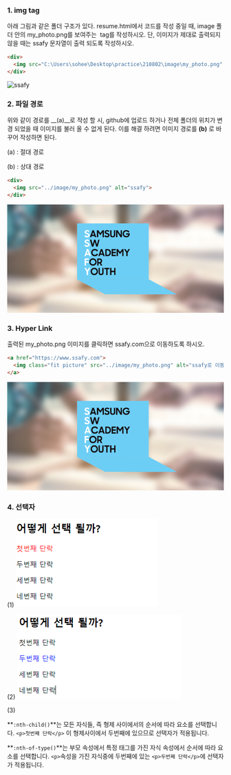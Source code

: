 ### 1. img tag 

아래 그림과 같은 폴더 구조가 있다. resume.html에서 코드를 작성 중일 때, image 폴더 안의 my_photo.png를 보여주는 <img>  tag를 작성하시오. 단, 이미지가 제대로 출력되지 않을 때는 ssafy 문자열이 출력 되도록 작성하시오.


```html
<div>
  <img src="C:\Users\sohee\Desktop\practice\210802\image\my_photo.png" alt="ssafy">
</div>
```

<div>
  <img src="C:\Users\sohee\Desktop\practice\210802\image\my_photo.png" alt="ssafy">
</div>


### 2. 파일 경로 

위와 같이 경로를 __(a)__로 작성 할 시, github에 업로드 하거나 전체 폴더의 위치가 변경 되었을 때 이미지를 불러 올 수 없게 된다. 이를 해결 하려면 이미지 경로를 __(b)__ 로 바꾸어 작성하면 된다. 

(a) : 절대 경로

(b) : 상대 경로

```html
<div>
  <img src="../image/my_photo.png" alt="ssafy">
</div>
```

<div>
  <img src="../image/my_photo.png" alt="ssafy">
</div>



### 3. Hyper Link 

출력된 my_photo.png 이미지를 클릭하면 ssafy.com으로 이동하도록 하시오.


```html
<a href="https://www.ssafy.com">
  <img class="fit picture" src="../image/my_photo.png" alt="ssafy로 이동">
</a>
```

<a href="https://www.ssafy.com">
  <img class="fit picture" src="../image/my_photo.png" alt="ssafy로 이동">
</a>



### 4. 선택자

(1)  ![image-20210802175806167](md-images/image-20210802175806167.png)

(2) ![image-20210802180651710](md-images/image-20210802180651710.png)



(3)

**`:nth-child()`**는 모든 자식들, 즉 형제 사이에서의 순서에 따라 요소를 선택합니다. `<p>첫번째 단락</p>` 이 형제사이에서 두번째에 있으므로 선택자가 적용됩니다.

**`:nth-of-type()`**는 부모 속성에서 특정 태그를 가진 자식 속성에서 순서에 따라 요소를 선택합니다. `<p>`속성을 가진 자식중에 두번째에 있는  `<p>두번째 단락</p>`에 선택자가 적용됩니다.

